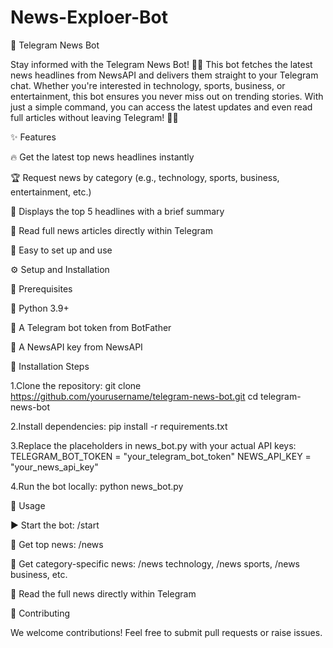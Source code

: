 # News-Exploer-Bot
📰 Telegram News Bot

Stay informed with the Telegram News Bot! 📰🤖 This bot fetches the latest news headlines from NewsAPI and delivers them straight to your Telegram chat. Whether you're interested in technology, sports, business, or entertainment, this bot ensures you never miss out on trending stories. With just a simple command, you can access the latest updates and even read full articles without leaving Telegram! 🚀✨

✨ Features

🔥 Get the latest top news headlines instantly

🏆 Request news by category (e.g., technology, sports, business, entertainment, etc.)

📌 Displays the top 5 headlines with a brief summary

📜 Read full news articles directly within Telegram

🤖 Easy to set up and use


⚙️ Setup and Installation


📌 Prerequisites

🐍 Python 3.9+

🤖 A Telegram bot token from BotFather

📰 A NewsAPI key from NewsAPI

🚀 Installation Steps

1.Clone the repository:
 git clone https://github.com/yourusername/telegram-news-bot.git
 cd telegram-news-bot

2.Install dependencies:
 pip install -r requirements.txt

3.Replace the placeholders in news_bot.py with your actual API keys:
 TELEGRAM_BOT_TOKEN = "your_telegram_bot_token"
 NEWS_API_KEY = "your_news_api_key"

4.Run the bot locally:
 python news_bot.py

🎯 Usage

▶️ Start the bot: /start

📢 Get top news: /news

🎯 Get category-specific news: /news technology, /news sports, /news business, etc.

📜 Read the full news directly within Telegram

🤝 Contributing

We welcome contributions! Feel free to submit pull requests or raise issues.  
